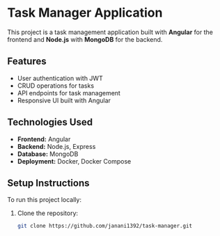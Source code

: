 # Task Manager Application

This project is a task management application built with **Angular** for the frontend and **Node.js** with **MongoDB** for the backend.

## Features
- User authentication with JWT
- CRUD operations for tasks
- API endpoints for task management
- Responsive UI built with Angular

## Technologies Used
- **Frontend:** Angular
- **Backend:** Node.js, Express
- **Database:** MongoDB
- **Deployment:** Docker, Docker Compose

## Setup Instructions

To run this project locally:

1. Clone the repository:
   ```bash
   git clone https://github.com/janani1392/task-manager.git
